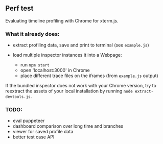 ## Perf test

Evaluating timeline profiling with Chrome for xterm.js.


### What it already does:

- extract profiling data, save and print to terminal (see `example.js`)
- load multiple inspector instances it into a Webpage:

    - run `npm start`
    - open 'localhost:3000' in Chrome
    - place different trace files on the iframes (from `example.js` output)

If the bundled inspector does not work with your Chrome version, try to reextract
the assets of your local installation by running `node extract-devtools.js`.

### TODO:

- eval puppeteer
- dashboard comparison over long time and branches
- viewer for saved profile data
- better test case API
